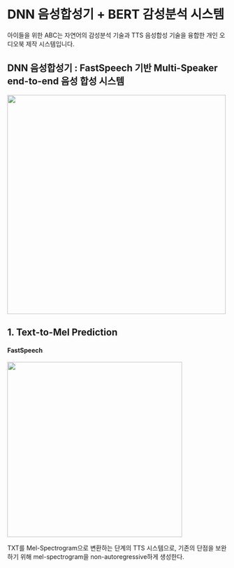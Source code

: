 DNN 음성합성기 + BERT 감성분석 시스템
=====

아이들을 위한 ABC는 자연어의 감성분석 기술과 TTS 음성합성 기술을 융합한 개인 오디오북 제작 시스템입니다.

DNN 음성합성기 : FastSpeech 기반 Multi-Speaker end-to-end 음성 합성 시스템
-----

<img src = "https://user-images.githubusercontent.com/83811753/127833424-94bfd980-ae40-44d7-be33-02cf1782baa0.png" :width = 500 height = 500>


## 1. Text-to-Mel Prediction

#### FastSpeech
<img src = "https://user-images.githubusercontent.com/83811753/127833121-6d648917-c4d9-42d6-babf-aaea539d6ccd.png" :width = 400 height = 400>


TXT를 Mel-Spectrogram으로 변환하는 단계의 TTS 시스템으로, 기존의 단점을 보완하기 위해 mel-spectrogram을 non-autoregressive하게 생성한다. 



